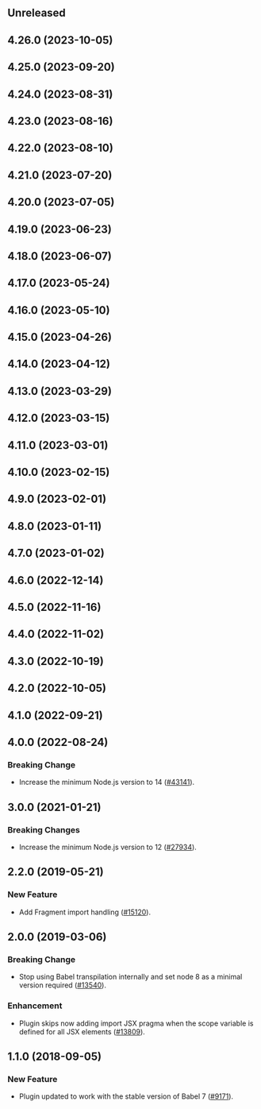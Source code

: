 <!-- Learn how to maintain this file at https://github.com/WordPress/gutenberg/tree/HEAD/packages#maintaining-changelogs. -->

## Unreleased

## 4.26.0 (2023-10-05)

## 4.25.0 (2023-09-20)

## 4.24.0 (2023-08-31)

## 4.23.0 (2023-08-16)

## 4.22.0 (2023-08-10)

## 4.21.0 (2023-07-20)

## 4.20.0 (2023-07-05)

## 4.19.0 (2023-06-23)

## 4.18.0 (2023-06-07)

## 4.17.0 (2023-05-24)

## 4.16.0 (2023-05-10)

## 4.15.0 (2023-04-26)

## 4.14.0 (2023-04-12)

## 4.13.0 (2023-03-29)

## 4.12.0 (2023-03-15)

## 4.11.0 (2023-03-01)

## 4.10.0 (2023-02-15)

## 4.9.0 (2023-02-01)

## 4.8.0 (2023-01-11)

## 4.7.0 (2023-01-02)

## 4.6.0 (2022-12-14)

## 4.5.0 (2022-11-16)

## 4.4.0 (2022-11-02)

## 4.3.0 (2022-10-19)

## 4.2.0 (2022-10-05)

## 4.1.0 (2022-09-21)

## 4.0.0 (2022-08-24)

### Breaking Change

-   Increase the minimum Node.js version to 14 ([#43141](https://github.com/WordPress/gutenberg/pull/43141)).

## 3.0.0 (2021-01-21)

### Breaking Changes

-   Increase the minimum Node.js version to 12 ([#27934](https://github.com/WordPress/gutenberg/pull/27934)).

## 2.2.0 (2019-05-21)

### New Feature

-   Add Fragment import handling ([#15120](https://github.com/WordPress/gutenberg/pull/15120)).

## 2.0.0 (2019-03-06)

### Breaking Change

-   Stop using Babel transpilation internally and set node 8 as a minimal version required ([#13540](https://github.com/WordPress/gutenberg/pull/13540)).

### Enhancement

-   Plugin skips now adding import JSX pragma when the scope variable is defined for all JSX elements ([#13809](https://github.com/WordPress/gutenberg/pull/13809)).

## 1.1.0 (2018-09-05)

### New Feature

-   Plugin updated to work with the stable version of Babel 7 ([#9171](https://github.com/WordPress/gutenberg/pull/9171)).
